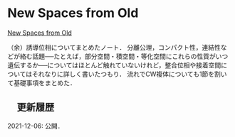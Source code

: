 # New Spaces from Old

[New Spaces from Old](files/nsfo.pdf)

（余）誘導位相についてまとめたノート．
分離公理，コンパクト性，連結性などが絡む話題──たとえば，部分空間・積空間・等化空間にこれらの性質がいつ遺伝するか──についてはほとんど触れていないけれど，整合位相や接着空間についてはそれなりに詳しく書いたつもり．
流れでCW複体についても1節を割いて基礎事項をまとめた．

## 　更新履歴

2021-12-06: 公開．
